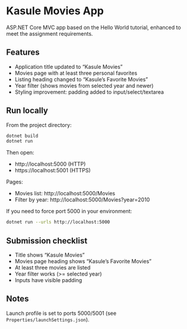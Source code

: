 # Kasule Movies App

ASP.NET Core MVC app based on the Hello World tutorial, enhanced to meet the assignment requirements.

## Features
- Application title updated to “Kasule Movies”
- Movies page with at least three personal favorites
- Listing heading changed to “Kasule’s Favorite Movies”
- Year filter (shows movies from selected year and newer)
- Styling improvement: padding added to input/select/textarea

## Run locally
From the project directory:

```bash
dotnet build
dotnet run
```

Then open:
- http://localhost:5000 (HTTP)
- https://localhost:5001 (HTTPS)

Pages:
- Movies list: http://localhost:5000/Movies
- Filter by year: http://localhost:5000/Movies?year=2010

If you need to force port 5000 in your environment:
```bash
dotnet run --urls http://localhost:5000
```

## Submission checklist
- Title shows “Kasule Movies”
- Movies page heading shows “Kasule’s Favorite Movies”
- At least three movies are listed
- Year filter works (>= selected year)
- Inputs have visible padding

## Notes
Launch profile is set to ports 5000/5001 (see `Properties/launchSettings.json`).
